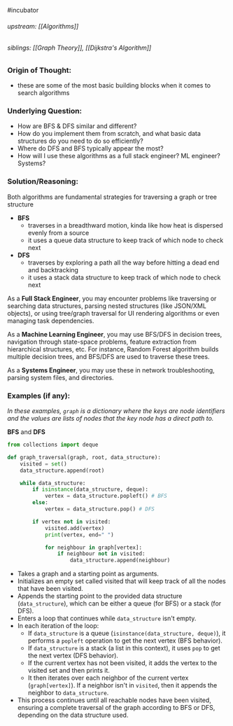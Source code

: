 #incubator 
###### upstream: [[Algorithms]]
###### siblings: [[Graph Theory]], [[Dijkstra's Algorithm]]

### Origin of Thought:
- these are some of the most basic building blocks when it comes to search algorithms 


### Underlying Question: 
- How are BFS & DFS similar and different? 
- How do you implement them from scratch, and what basic data structures do you need to do so efficiently? 
- Where do DFS and BFS typically appear the most? 
- How will I use these algorithms as a full stack engineer? ML engineer? Systems? 

### Solution/Reasoning: 
Both algorithms are fundamental strategies for traversing a graph or tree structure


- **BFS** 
	- traverses in a breadthward motion, kinda like how heat is dispersed evenly from a source 
	- it uses a queue data structure to keep track of which node to check next 
- **DFS**
	- traverses by exploring a path all the way before hitting a dead end and backtracking 
	- it uses a stack data structure to keep track of which node to check next 

As a **Full Stack Engineer**, you may encounter problems like traversing or searching data structures, parsing nested structures (like JSON/XML objects), or using tree/graph traversal for UI rendering algorithms or even managing task dependencies.

As a **Machine Learning Engineer**, you may use BFS/DFS in decision trees, navigation through state-space problems, feature extraction from hierarchical structures, etc. For instance, Random Forest algorithm builds multiple decision trees, and BFS/DFS are used to traverse these trees.

As a **Systems Engineer**, you may use these in network troubleshooting, parsing system files, and directories.


### Examples (if any): 
*In these examples, `graph` is a dictionary where the keys are node identifiers and the values are lists of nodes that the key node has a direct path to.*

**BFS** and **DFS**

```python
from collections import deque

def graph_traversal(graph, root, data_structure):
    visited = set()
    data_structure.append(root)

    while data_structure:
        if isinstance(data_structure, deque):
            vertex = data_structure.popleft() # BFS
        else:
            vertex = data_structure.pop() # DFS

        if vertex not in visited:
            visited.add(vertex)
            print(vertex, end=" ")

            for neighbour in graph[vertex]:
                if neighbour not in visited:
                    data_structure.append(neighbour)

```


-   Takes a graph and a starting point as arguments.
-   Initializes an empty set called visited that will keep track of all the nodes that have been visited.
-   Appends the starting point to the provided data structure (`data_structure`), which can be either a queue (for BFS) or a stack (for DFS).
-   Enters a loop that continues while `data_structure` isn't empty.
-   In each iteration of the loop:
    -   If `data_structure` is a queue (`isinstance(data_structure, deque)`), it performs a `popleft` operation to get the next vertex (BFS behavior).
    -   If `data_structure` is a stack (a list in this context), it uses `pop` to get the next vertex (DFS behavior).
    -   If the current vertex has not been visited, it adds the vertex to the visited set and then prints it.
    -   It then iterates over each neighbor of the current vertex (`graph[vertex]`). If a neighbor isn't in `visited`, then it appends the neighbor to `data_structure`.
-   This process continues until all reachable nodes have been visited, ensuring a complete traversal of the graph according to BFS or DFS, depending on the data structure used.
